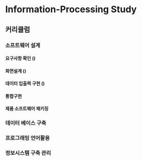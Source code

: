 # Information-Processing Study
## 커리큘럼
### 소프트웨어 설계 
#### 요구사항 확인 ()
#### 화면설계 ()
#### 데이터 입출력 구현 ()
#### 통합구현
#### 제품 소프트웨어 패키징
### 데이터 베이스 구축
### 프로그래밍 언어활용
### 정보시스템 구축 관리
